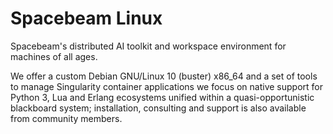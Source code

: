 # Spacebeam Linux
Spacebeam's distributed AI toolkit and workspace environment for machines of all ages.

We offer a custom Debian GNU/Linux 10 (buster) x86_64 and a set of tools to manage Singularity container applications we focus on native support for Python 3, Lua and Erlang ecosystems unified within a quasi-opportunistic blackboard system; installation, consulting and support is also available from community members.
